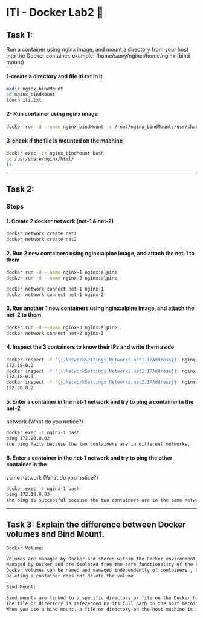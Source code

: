 # ITI - Docker Lab2 🐋

## Task 1:
Run a container using nginx image, and mount a directory from your host into the 
Docker container. example: /home/samy/nginx:/home/nginx (bind mount)

#### 1-create a directory and file iti.txt in it 
```bash
mkdir nginx_bindMount
cd nginx_bindMount
touch iti.txt
```
#### 2- Run container using nginx image
```bash
docker run -d --name nginx_bindMount -v /root/nginx_bindMount:/usr/share/nginx/html nginx
```

#### 3-check if the file is mounted on the machine
```bash
docker exec -it nginx_bindMount bash
cd /usr/share/nginx/html/
ls
```

---

## Task 2:
### Steps
#### 1. Create 2 docker network (net-1 & net-2)
```bash
docker network create net1
docker network create net2
```
#### 2. Run 2 new containers using nginx:alpine image, and attach the net-1 to them
```bash
docker run -d --name nginx-1 nginx:alpine
docker run -d --name nginx-2 nginx:alpine

docker network connect net-1 nginx-1
docker network connect net-1 nginx-2
```
#### 3.  Run another 1 new containers using nginx:alpine image, and attach the net-2 to them
```bash
docker run -d --name nginx-3 nginx:alpine
docker network connect net-2 nginx-3
```
#### 4. Inspect the 3 containers to know their IPs and write them aside
```bash
docker inspect -f '{{.NetworkSettings.Networks.net1.IPAddress}}' nginx-1
172.18.0.2
docker inspect -f '{{.NetworkSettings.Networks.net1.IPAddress}}' nginx-2
172.18.0.3
docker inspect -f '{{.NetworkSettings.Networks.net2.IPAddress}}' nginx-3
172.20.0.2
```
#### 5. Enter a container in the net-1 network and try to ping a container in the net-2 
network (What do you notice?)
```bash
docker exec -t nginx-1 bash
ping 172.20.0.02
the ping fails because the two containers are in different networks.
```
#### 6. Enter a container in the net-1 network and try to ping the other container in the 
same network (What do you notice?)
```bash
docker exec -t nginx-1 bash
ping 172.18.0.03
the ping is successful because the two containers are in the same networks.
```
---
## Task 3: Explain the difference between Docker volumes and Bind Mount.
```bash
Docker Volume:

Volumes are managed by Docker and stored within the Docker environment,It is stored within a directory on the Docker host,
Managed by Docker and are isolated from the core functionality of the host machine.
Docker volumes can be named and managed independently of containers , Can be mounted into multiple containers simultaneously,
Deleting a container does not delete the volume

Bind Mount:

Bind mounts are linked to a specific directory or file on the Docker host filesystem.
The file or directory is referenced by its full path on the host machine.
When you use a bind mount, a file or directory on the host machine is mounted into a container.
```



